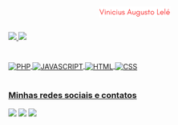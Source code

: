 <br clear="both">

<h1 align="center">
  <img src="/name-logo.png" alt="Vini Lelé" style="width: 28%; height: auto; max-width: 100%; margin-top: 2em;" />
</h1>

###

<div>
  <a href="https://github.com/vinicius-lele">
  <img height="180em" src="https://github-readme-stats.vercel.app/api?username=vinicius-lele&show_icons=true&theme=nightowl&include_all_commits=true&count_private=true"/>
  <img height="180em" src="https://github-readme-stats.vercel.app/api/top-langs/?username=vinicius-lele&langs_count=6&theme=nightowl"/>
</div>
    
###

<div style="display: inline_block"><br>
  <img align="center" alt="PHP"  width="50" src="https://cdn.jsdelivr.net/gh/devicons/devicon/icons/php/php-plain-wordmark.svg">
  <img align="center" alt="JAVASCRIPT"  width="50" src="https://cdn.jsdelivr.net/gh/devicons/devicon/icons/javascript/javascript-plain-wordmark.svg">
  <img align="center" alt="HTML"  width="50" src="https://cdn.jsdelivr.net/gh/devicons/devicon/icons/html5/html5-plain-wordmark.svg">
  <img align="center" alt="CSS" width="50" src="https://cdn.jsdelivr.net/gh/devicons/devicon/icons/css3/css3-plain-wordmark.svg">
</div>

 <br>
 
  ### Minhas redes sociais e contatos
 
<div> 
  <a href="https://instagram.com/ovinilele" target="_blank"><img src="https://img.shields.io/badge/-Instagram-%23E4405F?style=for-the-badge" target="_blank"></a>
  <a href = "mailto:vinicius.a.lele@hotmail.com"><img src="https://img.shields.io/badge/-Outlook-%23333?style=for-the-badge" target="_blank"></a>
  <a href="https://br.linkedin.com/in/vinicius-lele" target="_blank"><img src="https://img.shields.io/badge/-LinkedIn-%230077B5?style=for-the-badge" target="_blank"></a>

</div>
